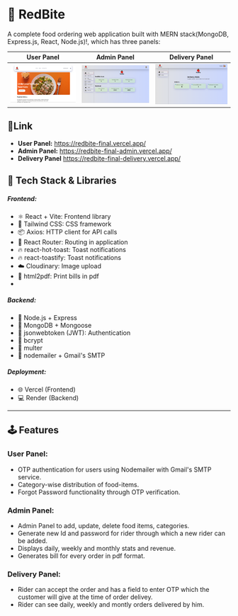 # 🍅 RedBite

A complete food ordering web application built with MERN stack(MongoDB, Express.js, React, Node.js)!, which has three panels:

| User Panel                                                 | Admin Panel                                                       | Delivery Panel                                                          |
| ---------------------------------------------------------- | ----------------------------------------------------------------- | ----------------------------------------------------------------------- |
| [![Alt Text](User.png)](https://redbite-final.vercel.app/) | [![Alt Text](Admin.png)](https://redbite-final-admin.vercel.app/) | [![Alt Text](Delivery.png)](https://redbite-final-delivery.vercel.app/) |

## 🔗Link

- **User Panel:** https://redbite-final.vercel.app/
- **Admin Panel:** https://redbite-final-admin.vercel.app/
- **Delivery Panel** https://redbite-final-delivery.vercel.app/

## 🧰 Tech Stack & Libraries

##### Frontend:

- ⚛️ React + Vite: Frontend library
- 💨 Tailwind CSS: CSS framework
- 📦 Axios: HTTP client for API calls
- 📡 React Router: Routing in application
- 🔥 react-hot-toast: Toast notifications
- 🔥 react-toastify: Toast notifications
- ☁️ Cloudinary: Image upload
- 📄 html2pdf: Print bills in pdf
- 
##### Backend:

- 🧪 Node.js + Express
- 🌿 MongoDB + Mongoose
- 🔐 jsonwebtoken (JWT): Authentication
- 🔑 bcrypt
- 📁 multer
- 📨 nodemailer + Gmail's SMTP

##### Deployment:

- 🌐 Vercel (Frontend)
- 💻 Render (Backend)

---

## 🕹️ Features

### User Panel:

- OTP authentication for users using Nodemailer with Gmail's SMTP service.
- Category-wise distribution of food-items.
- Forgot Password functionality through OTP verification.

### Admin Panel:

- Admin Panel to add, update, delete food items, categories.
- Generate new Id and password for rider through which a new rider can be added.
- Displays daily, weekly and monthly stats and revenue.
- Generates bill for every order in pdf format.

### Delivery Panel:

- Rider can accept the order and has a field to enter OTP which the customer will give at the time of order delivey.
- Rider can see daily, weekly and montly orders delivered by him.
